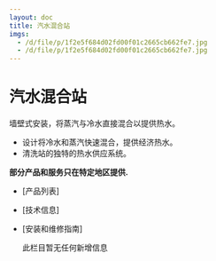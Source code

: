 ```yaml
---
layout: doc
title: 汽水混合站
imgs:
  - /d/file/p/1f2e5f684d02fd00f01c2665cb662fe7.jpg
  - /d/file/p/1f2e5f684d02fd00f01c2665cb662fe7.jpg
---
```


# 汽水混合站

墙壁式安装，将蒸汽与冷水直接混合以提供热水。

- 设计将冷水和蒸汽快速混合，提供经济热水。
- 清洗站的独特的热水供应系统。

**部分产品和服务只在特定地区提供.**

- [产品列表]
- [技术信息]
- [安装和维修指南]

  此栏目暂无任何新增信息
